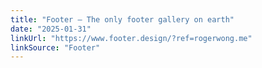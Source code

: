 ```yaml
---
title: "Footer — The only footer gallery on earth"
date: "2025-01-31"
linkUrl: "https://www.footer.design/?ref=rogerwong.me"
linkSource: "Footer"
---
```

